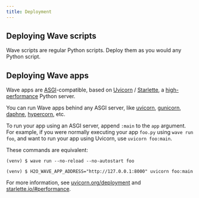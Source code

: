 ```yaml
---
title: Deployment
---
```


## Deploying Wave scripts

Wave scripts are regular Python scripts. Deploy them as you would any Python script.

## Deploying Wave apps

Wave apps are [ASGI](https://asgi.readthedocs.io/en/latest/)-compatible, based on [Uvicorn](https://www.uvicorn.org) / [Starlette](https://www.starlette.io/), a [high-performance](https://www.techempower.com/benchmarks/#section=data-r17&hw=ph&test=fortune&l=zijzen-1) Python server.

You can run Wave apps behind any ASGI server, like [uvicorn](https://www.uvicorn.org), [gunicorn](https://gunicorn.org/), [daphne](https://github.com/django/daphne/), [hypercorn](https://pgjones.gitlab.io/hypercorn/), etc.

To run your app using an ASGI server, append `:main` to the `app` argument. For example, if you were normally executing your app `foo.py` using `wave run foo`, and want to run your app using Uvicorn, use `uvicorn foo:main`.

These commands are equivalent:

```shell
(venv) $ wave run --no-reload --no-autostart foo
```

```shell
(venv) $ H2O_WAVE_APP_ADDRESS="http://127.0.0.1:8000" uvicorn foo:main
```

For more information, see [uvicorn.org/deployment](https://www.uvicorn.org/deployment/) and [starlette.io/#performance](https://www.starlette.io/#performance).
